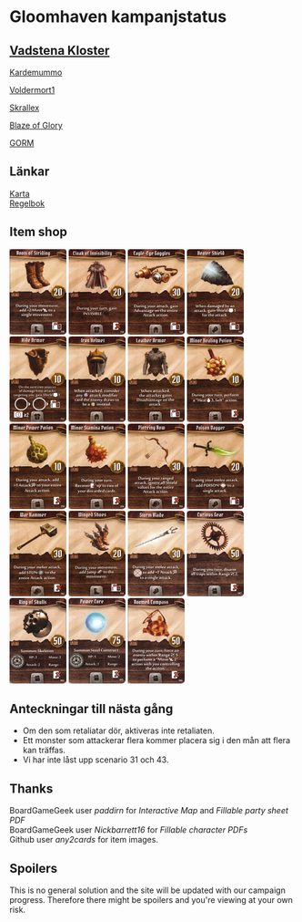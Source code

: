 # Gloomhaven kampanjstatus

##  [Vadstena Kloster](allfathr.github.io/partysheet.png)
[Kardemummo](allfathr.github.io/players/cragheart.png)

[Voldermort1](allfathr.github.io/players/tinkerer.png)

[Skrallex](allfathr.github.io/players/mindthief.png)

[Blaze of Glory](allfathr.github.io/players/spellweaver.png)

[GORM](allfathr.github.io/players/brute.png)

## Länkar
[Karta](allfathr.github.io/map.png)  
[Regelbok](https://drive.google.com/open?id=10Sjmjdyc2Fan62Ubi1LsHXtTz2r5wU-o)

## Item shop
<p float="left">
  <img src="firstset/boots-of-striding.png" alt="drawing" width="100"/>
  <img src="firstset/cloak-of-invisibility.png" alt="drawing" width="100"/>
  <img src="firstset/eagle-eye-goggles.png" alt="drawing" width="100"/>
  <img src="firstset/heater-shield.png" alt="drawing" width="100"/>
  <img src="firstset/hide-armor.png" alt="drawing" width="100"/>
  <img src="firstset/iron-helmet.png" alt="drawing" width="100"/>
  <img src="firstset/leather-armor.png" alt="drawing" width="100"/>
  <img src="firstset/minor-healing-potion.png" alt="drawing" width="100"/>
  <img src="firstset/minor-power-potion.png" alt="drawing" width="100"/>
  <img src="firstset/minor-stamina-potion.png" alt="drawing" width="100"/>
  <img src="firstset/piercing-bow.png" alt="drawing" width="100"/>
  <img src="firstset/poison-dagger.png" alt="drawing" width="100"/>
  <img src="firstset/war-hammer.png" alt="drawing" width="100"/>
  <img src="firstset/winged-shoes.png" alt="drawing" width="100"/>
  <img src="firstset/storm-blade.png" alt="drawing" width="100"/>
  <img src="firstset/curious-gear.png" alt="drawing" width="100"/>
  <img src="firstset/ring-of-skulls.png" alt="drawing" width="100"/>
  <img src="firstset/power-core.png" alt="drawing" width="100"/>
  <img src="firstset/doomed-compass.png" alt="drawing" width="100"/>
</p>

## Anteckningar till nästa gång
* Om den som retaliatar dör, aktiveras inte retaliaten.
* Ett monster som attackerar flera kommer placera sig i den mån att flera kan träffas.
* Vi har inte låst upp scenario 31 och 43.

## Thanks
BoardGameGeek user *paddirn* for *Interactive Map* and *Fillable party sheet PDF*  
BoardGameGeek user *Nickbarrett16* for *Fillable character PDFs*  
Github user *any2cards* for item images.


## Spoilers
This is no general solution and the site will be updated with our campaign progress. Therefore there might be spoilers and you're viewing at your own risk.
